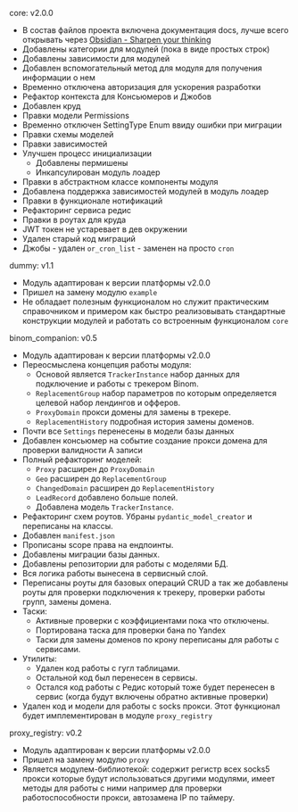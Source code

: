 core: v2.0.0
- В состав файлов проекта включена документация docs, лучше всего открывать через [Obsidian - Sharpen your thinking](https://obsidian.md/)
- Добавлены категории для модулей (пока в виде простых строк)
- Добавлены зависимости для модулей
- Добавлен вспомогательный метод для модуля для получения информации о нем
- Временно отключена авторизация для ускорения разработки
- Рефактор контекста для Консьюмеров и Джобов
- Добавлен круд
- Правки модели Permissions
- Временно отключен SettingType Enum ввиду ошибки при миграции
- Правки схемы моделей
- Правки зависимостей
- Улучшен процесс инициализации
    - Добавлены пермишены
    - Инкапсулирован модуль лоадер
- Правки в абстрактном классе компоненты модуля
- Добавлена поддержка зависимостей модулей в модуль лоадер
- Правки в функционале нотификаций
- Рефакторинг сервиса редис
- Правки в роутах для круда
- JWT токен не устаревает в дев окружении
- Удален старый код миграций
- Джобы - удален `or_cron_list` - заменен на просто `cron`

dummy: v1.1
- Модуль адаптирован к версии платформы v2.0.0
- Пришел на замену модулю `example`
- Не обладает полезным функционалом но служит практическим справочником и примером как быстро реализовывать стандартные конструкции модулей и работать со встроенным функционалом `core`

binom_companion: v0.5
- Модуль адаптирован к версии платформы v2.0.0
- Переосмыслена концепция работы модуля:
	- Основой является `TrackerInstance` набор данных для подключение и работы с трекером Binom.
	- `ReplacementGroup` набор параметров по которым определяется целевой набор лендингов и офферов.
	- `ProxyDomain` прокси домены для замены в трекере.
	- `ReplacementHistory` подробная история замены доменов.
- Почти все `Settings` перенесены в модели базы данных
- Добавлен консьюмер на событие создание прокси домена для проверки валидности A записи
- Полный рефакторинг моделей:
	- `Proxy` расширен до `ProxyDomain`
	- `Geo` расширен до `ReplacementGroup`
	- `ChangedDomain` расширен до `ReplacementHistory`
	- `LeadRecord` добавлено больше полей.
	- Добавлена модель `TrackerInstance`.
- Рефакторинг схем роутов. Убраны `pydantic_model_creator` и переписаны на классы.
- Добавлен `manifest.json`
- Прописаны scope права на ендпоинты.
- Добавлены миграции базы данных.
- Добавлены репозитории для работы с моделями БД.
- Вся логика работы вынесена в сервисный слой.
- Переписаны роуты для базовых операций CRUD а так же добавлены роуты для проверки подключения к трекеру, проверки работы групп, замены домена.
- Таски:
	- Активные проверки с коэффициентами пока что отключены.
	- Портирована таска для проверки бана по Yandex
	- Таски для замены доменов по крону переписаны для работы с сервисами.
- Утилиты:
	- Удален код работы с гугл таблицами.
	- Остальной код был перенесен в сервисы.
	- Остался код работы с Редис который тоже будет перенесен в сервис (когда будут включены обратно активные проверки)
- Удален код и модели для работы с socks прокси. Этот функционал будет имплементирован в модуле `proxy_registry`

proxy_registry: v0.2
- Модуль адаптирован к версии платформы v2.0.0
- Пришел на замену модулю `proxy`
- Является модулем-библиотекой: содержит регистр всех socks5 прокси которые будут использоваться другими модулями, имеет методы для работы с ними например для проверки работоспособности прокси, автозамена IP по таймеру.